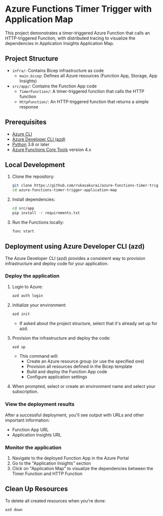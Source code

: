 # Azure Functions Timer Trigger with Application Map

This project demonstrates a timer-triggered Azure Function that calls an HTTP-triggered Function, with distributed tracing to visualize the dependencies in Application Insights Application Map.

## Project Structure

- `infra/`: Contains Bicep infrastructure as code
  - `main.bicep`: Defines all Azure resources (Function App, Storage, App Insights)
- `src/app/`: Contains the Function App code
  - `TimerFunction/`: A timer-triggered function that calls the HTTP function
  - `HttpFunction/`: An HTTP-triggered function that returns a simple response

## Prerequisites

- [Azure CLI](https://docs.microsoft.com/en-us/cli/azure/install-azure-cli)
- [Azure Developer CLI (azd)](https://learn.microsoft.com/en-us/azure/developer/azure-developer-cli/install-azd)
- [Python](https://www.python.org/downloads/) 3.8 or later
- [Azure Functions Core Tools](https://learn.microsoft.com/en-us/azure/azure-functions/functions-run-local#install-the-azure-functions-core-tools) version 4.x

## Local Development

1. Clone the repository:

   ```bash
   git clone https://github.com/rukasakurai/azure-functions-timer-trigger-application-map.git
   cd azure-functions-timer-trigger-application-map
   ```

2. Install dependencies:

   ```bash
   cd src/app
   pip install -r requirements.txt
   ```

3. Run the Functions locally:
   ```bash
   func start
   ```

## Deployment using Azure Developer CLI (azd)

The Azure Developer CLI (azd) provides a consistent way to provision infrastructure and deploy code for your application.

### Deploy the application

1. Login to Azure:

   ```bash
   azd auth login
   ```

2. Initialize your environment:

   ```bash
   azd init
   ```

   - If asked about the project structure, select that it's already set up for azd.

3. Provision the infrastructure and deploy the code:

   ```bash
   azd up
   ```

   - This command will:
     - Create an Azure resource group (or use the specified one)
     - Provision all resources defined in the Bicep template
     - Build and deploy the Function App code
     - Configure application settings

4. When prompted, select or create an environment name and select your subscription.

### View the deployment results

After a successful deployment, you'll see output with URLs and other important information:

- Function App URL
- Application Insights URL

### Monitor the application

1. Navigate to the deployed Function App in the Azure Portal
2. Go to the "Application Insights" section
3. Click on "Application Map" to visualize the dependencies between the Timer Function and HTTP Function

## Clean Up Resources

To delete all created resources when you're done:

```bash
azd down
```
